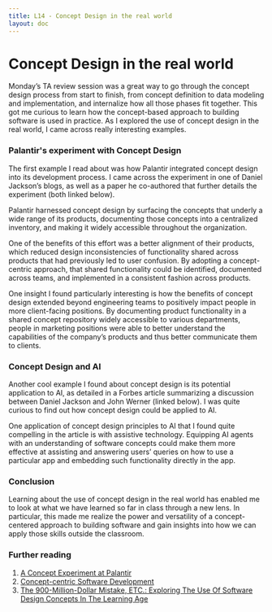 ```yaml
---
title: L14 - Concept Design in the real world
layout: doc
---
```


# Concept Design in the real world

Monday’s TA review session was a great way to go through the concept design process from start to finish, from concept definition to data modeling and implementation, and internalize how all those phases fit together. This got me curious to learn how the concept-based approach to building software is used in practice. As I explored the use of concept design in the real world, I came across really interesting examples.

### Palantir's experiment with Concept Design

The first example I read about was how Palantir integrated concept design into its development process. I came across the experiment in one of Daniel Jackson’s blogs, as well as a paper he co-authored that further details the experiment (both linked below).

Palantir harnessed concept design by surfacing the concepts that underly a wide range of its products, documenting those concepts into a centralized inventory, and making it widely accessible throughout the organization.

One of the benefits of this effort was a better alignment of their products, which reduced design inconsistencies of functionality shared across products that had previously led to user confusion. By adopting a concept-centric approach, that shared functionality could be identified, documented across teams, and implemented in a consistent fashion across products.

One insight I found particularly interesting is how the benefits of concept design extended beyond engineering teams to positively impact people in more client-facing positions. By documenting product functionality in a shared concept repository widely accessible to various departments, people in marketing positions were able to better understand the capabilities of the company’s products and thus better communicate them to clients.


### Concept Design and AI

Another cool example I found about concept design is its potential application to AI, as detailed in a Forbes article summarizing a discussion between Daniel Jackson and John Werner (linked below). I was quite curious to find out how concept design could be applied to AI.

One application of concept design principles to AI that I found quite compelling in the article is with assistive technology. Equipping AI agents with an understanding of software concepts could make them more effective at assisting and answering users’ queries on how to use a particular app and embedding such functionality directly in the app.

### Conclusion

Learning about the use of concept design in the real world has enabled me to look at what we have learned so far in class through a new lens. In particular, this made me realize the power and versatility of a concept-centered approach to building software and gain insights into how we can apply those skills outside the classroom.

### Further reading
1. [A Concept Experiment at Palantir](https://essenceofsoftware.com/posts/palantir/)   
2. [Concept-centric Software Development](https://arxiv.org/abs/2304.14975)<br>
3. [The 900-Million-Dollar Mistake, ETC.: Exploring The Use Of Software Design Concepts In The Learning Age](https://www.forbes.com/sites/johnwerner/2023/07/31/the-900-million-dollar-mistake-etc-exploring-the-use-of-software-design-concepts-in-the-learning-age/)



